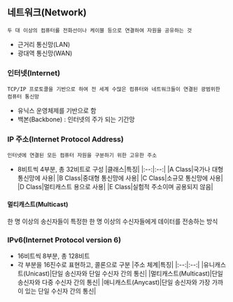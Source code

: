 ## 네트워크(Network)
~~~
두 대 이상의 컴퓨터를 전화선이나 케이블 등으로 연결하여 자원을 공유하는 것
~~~
- 근거리 통신망(LAN)
- 광대역 통신망(WAN)
### 인터넷(Internet)
~~~
TCP/IP 프로토콜을 기반으로 하여 전 세계 수많은 컴퓨터와 네트워크들이 연결된 광범위한 컴퓨터 통신망
~~~
- 유닉스 운영체제를 기반으로 함
- 백본(Backbone) : 인터넷의 주가 되는 기간망
### IP 주소(Internet Protocol Address)
~~~
인터넷에 연결된 모든 컴퓨터 자원을 구분하기 위한 고유한 주소
~~~
- 8비트씩 4부분, 총 32비트로 구성
|클래스|특징|
|:--:|:--:|
|A Class|국가나 대형 통신망에 사용|
|B Class|중대형 통신망에 사용|
|C Class|소규모 통신망에 사용|
|D Class|멀티캐스트 용으로 사용|
|E Class|실험적 주소이며 공용되지 않음|
#### 멀티캐스트(Multicast)
한 명 이상의 송신자들이 특정한 한 명 이상의 수신자들에게 데이터를 전송하는 방식
### IPv6(Internet Protocol version 6)
- 16비트씩 8부분, 총 128비트
- 각 부분을 16진수로 표현하고, 콜론으로 구분
|주소 체계|특징|
|:--:|:--:|
|유니캐스트(Unicast)|단일 송신자와 단일 수신자 간의 통신|
|멀티캐스트(Multicast)|단일 송신자와 다중 수신자 간의 통신|
|애니캐스트(Anycast)|단일 송신자와 가장 가까이 있는 단일 수신자 간의 통신|
